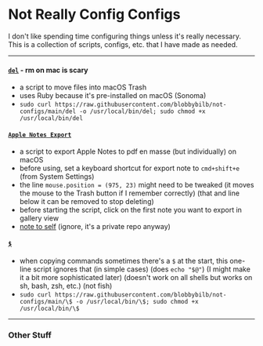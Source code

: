 # Not Really Config Configs

I don't like spending time configuring things unless it's really necessary. This is a collection of scripts, configs, etc. that I have made as needed.

---

#### [`del`](https://github.com/blobbybilb/not-configs/blob/main/del) - rm on mac is scary
- a script to move files into macOS Trash
- uses Ruby because it's pre-installed on macOS (Sonoma)
- `sudo curl https://raw.githubusercontent.com/blobbybilb/not-configs/main/del -o /usr/local/bin/del; sudo chmod +x /usr/local/bin/del`

#### [`Apple Notes Export`](https://github.com/blobbybilb/not-configs/blob/main/apple-notes-export-script.py)
- a script to export Apple Notes to pdf en masse (but individually) on macOS
- before using, set a keyboard shortcut for export note to `cmd+shift+e` (from System Settings)
- the line `mouse.position = (975, 23)` might need to be tweaked (it moves the mouse to the Trash button if I remember correctly) (that and line below it can be removed to stop deleting)
- before starting the script, click on the first note you want to export in gallery view
- [note to self](https://github.com/blobbybilb/xyz-old/blob/main/apple-notes-export-script/apple-notes-export%20(made%20on%20or%20around%209.Jul.2023).py) (ignore, it's a private repo anyway)

#### [`$`](https://github.com/blobbybilb/not-configs/blob/main/del)
- when copying commands sometimes there's a `$` at the start, this one-line script ignores that (in simple cases) (does `echo "$@"`) (I might make it a bit more sophisticated later) (doesn't work on all shells but works on sh, bash, zsh, etc.) (not fish)
- `sudo curl https://raw.githubusercontent.com/blobbybilb/not-configs/main/\$ -o /usr/local/bin/\$; sudo chmod +x /usr/local/bin/\$`

---

### Other Stuff

